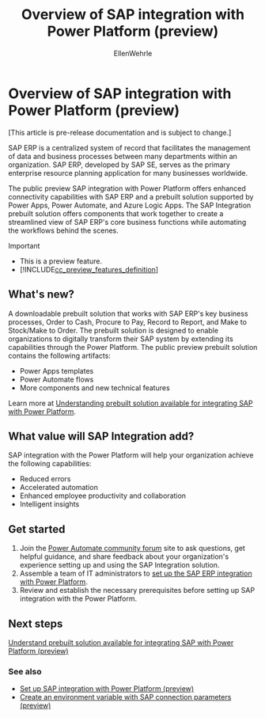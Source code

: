 ﻿---
title: Overview of SAP integration with Power Platform (preview)
description: Learn about the SAP integration with Power Platform, and the capabilities of the SAP connector working with Power Automate.
services: ''
suite: flow
documentationcenter: na
author: EllenWehrle
manager: jongilman
editor: ''
tags: ''
ms.devlang: na
ms.subservice: cloud-flow
ms.topic: article
ms.tgt_pltfrm: na
ms.workload: na
ms.date: 09/19/2022
ms.author: ellenwehrle
search.app: 
  - Flow
search.audienceType: 
  - stakeholder
  - flowmaker
  - enduser

         

---

# Overview of SAP integration with Power Platform (preview)

[This article is pre-release documentation and is subject to change.]

SAP ERP is a centralized system of record that facilitates the management of data and business processes between many departments within an organization. SAP ERP, developed by SAP SE, serves as the primary enterprise resource planning application for many businesses worldwide.

The public preview SAP integration with Power Platform offers enhanced connectivity capabilities with SAP ERP and a prebuilt solution supported by Power Apps, Power Automate, and Azure Logic Apps. The SAP Integration prebuilt solution offers components that work together to create a streamlined view of SAP ERP's core business functions while automating the workflows behind the scenes.

> [!IMPORTANT]
>
> - This is a preview feature.
> - [!INCLUDE[cc_preview_features_definition](../includes/cc-preview-features-definition.md)]

## What's new?

A downloadable prebuilt solution that works with SAP ERP's key business processes, Order to Cash, Procure to Pay, Record to Report, and Make to Stock/Make to Order. The prebuilt solution is designed to enable organizations to digitally transform their SAP system by extending its capabilities through the Power Platform.  The public preview prebuilt solution contains the following artifacts:

- Power Apps templates
- Power Automate flows
- More components and new technical features

Learn more at [Understanding prebuilt solution available for integrating SAP with Power Platform](solutions.md).

## What value will SAP Integration add?

SAP integration with the Power Platform will help your organization achieve the following capabilities:

- Reduced errors
- Accelerated automation
- Enhanced employee productivity and collaboration
- Intelligent insights

## Get started

1. Join the [Power Automate community forum](<https://aka.ms/sap-powerusers-community>) site to ask questions, get helpful guidance, and share feedback about your organization's experience setting up and using the SAP Integration solution.
1. Assemble a team of IT administrators to [set up the SAP ERP integration with Power Platform](set-up-prepare.md).
1. Review and establish the necessary prerequisites before setting up SAP integration with the Power Platform.

## Next steps

[Understand prebuilt solution available for integrating SAP with Power Platform (preview)](solutions.md)

### See also

- [Set up SAP integration with Power Platform (preview)](set-up-prepare.md)
- [Create an environment variable with SAP connection parameters (preview)](env-variables-connection-refs.md)
